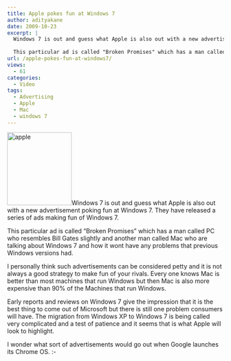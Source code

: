 ```yaml
---
title: Apple pokes fun at Windows 7
author: adityakane
date: 2009-10-23
excerpt: |
  Windows 7 is out and guess what Apple is also out with a new advertisement poking fun at Windows 7. They have released a series of ads making fun of Windows 7.
  
  This particular ad is called "Broken Promises" which has a man called PC who resembles Bill Gates slightly and another man called Mac who are talking about Windows 7 and how it wont have any problems that previous Windows versions had.
url: /apple-pokes-fun-at-windows7/
views:
  - 61
categories:
  - Video
tags:
  - Advertising
  - Apple
  - Mac
  - windows 7
---
```

<img class="alignleft size-full wp-image-16049" src="http://cdn.devilsworkshop.org/files/2009/10/apple.jpg" alt="apple" width="150" height="169" />Windows 7 is out and guess what Apple is also out with a new advertisement poking fun at Windows 7. They have released a series of ads making fun of Windows 7.

This particular ad is called &#8220;Broken Promises&#8221; which has a man called PC who resembles Bill Gates slightly and another man called Mac who are talking about Windows 7 and how it wont have any problems that previous Windows versions had.

I personally think such advertisements can be considered petty and it is not always a good strategy to make fun of your rivals. Every one knows Mac is better than most machines that run Windows but then Mac is also more expensive than 90% of the Machines that run Windows.



Early reports and reviews on Windows 7 give the impression that it is the best thing to come out of Microsoft but there is still one problem consumers will have. The migration from Windows XP to Windows 7 is being called very complicated and a test of patience and it seems that is what Apple will look to highlight.

I wonder what sort of advertisements would go out when Google launches its Chrome OS. <img src="http://devilsworkshop.org/wp-includes/images/smilies/simple-smile.png" alt=":-)" class="wp-smiley" style="height: 1em; max-height: 1em;" />
